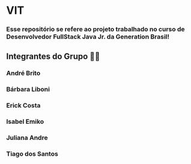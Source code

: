 # VIT 
### Esse repositório se refere ao projeto trabalhado no curso de Desenvolvedor FullStack Java Jr. da Generation Brasil!

## Integrantes do Grupo 👨👩 
### André Brito
### Bárbara Liboni
### Erick Costa
### Isabel Emiko
### Juliana Andre
### Tiago dos Santos



